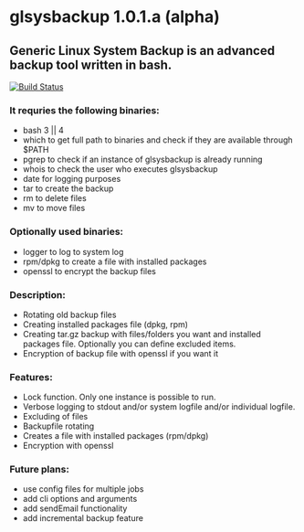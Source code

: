 # glsysbackup 1.0.1.a (alpha)
## Generic Linux System Backup is an advanced backup tool written in bash.


[![Build Status](https://travis-ci.org/ccztux/glsysbackup.svg?branch=master)](https://travis-ci.org/ccztux/glsysbackup)


### It requries the following binaries:
- bash 3 || 4
- which to get full path to binaries and check if they are available through $PATH
- pgrep to check if an instance of glsysbackup is already running
- whois to check the user who executes glsysbackup
- date for logging purposes
- tar to create the backup
- rm to delete files
- mv to move files



### Optionally used binaries:
- logger to log to system log
- rpm/dpkg to create a file with installed packages
- openssl to encrypt the backup files



### Description:
- Rotating old backup files
- Creating installed packages file (dpkg, rpm)
- Creating tar.gz backup with files/folders you want and installed packages file. Optionally you can define excluded items.
- Encryption of backup file with openssl if you want it



### Features:
- Lock function. Only one instance is possible to run.
- Verbose logging to stdout and/or system logfile and/or individual logfile.
- Excluding of files
- Backupfile rotating
- Creates a file with installed packages (rpm/dpkg)
- Encryption with openssl



### Future plans:
- use config files for multiple jobs
- add cli options and arguments
- add sendEmail functionality
- add incremental backup feature
